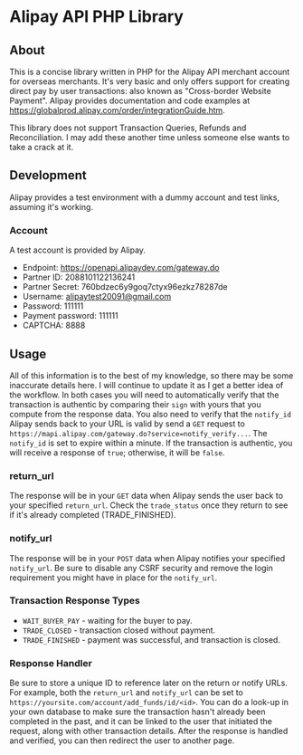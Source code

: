 Alipay API PHP Library
======================

## About

This is a concise library written in PHP for the Alipay API merchant account for overseas merchants. It's very basic and only offers support for creating direct pay by user transactions: also known as "Cross-border Website Payment". Alipay provides documentation and code examples at https://globalprod.alipay.com/order/integrationGuide.htm.

This library does not support Transaction Queries, Refunds and Reconciliation. I may add these another time unless someone else wants to take a crack at it.

## Development

Alipay provides a test environment with a dummy account and test links, assuming it's working.

### Account

A test account is provided by Alipay.

* Endpoint: https://openapi.alipaydev.com/gateway.do
* Partner ID: 2088101122136241
* Partner Secret: 760bdzec6y9goq7ctyx96ezkz78287de
* Username: alipaytest20091@gmail.com
* Password: 111111
* Payment password: 111111
* CAPTCHA: 8888

## Usage

All of this information is to the best of my knowledge, so there may be some inaccurate details here. I will continue to update it as I get a better idea of the workflow. In both cases you will need to automatically verify that the transaction is authentic by comparing their `sign` with yours that you compute from the response data. You also need to verify that the `notify_id` Alipay sends back to your URL is valid by send a `GET` request to `https://mapi.alipay.com/gateway.do?service=notify_verify...`. The `notify_id` is set to expire within a minute. If the transaction is authentic, you will receive a response of `true`; otherwise, it will be `false`.

### return_url

The response will be in your `GET` data when Alipay sends the user back to your specified `return_url`. Check the `trade_status` once they return to see if it's already completed (TRADE_FINISHED).

### notify_url

The response will be in your `POST` data when Alipay notifies your specified `notify_url`. Be sure to disable any CSRF security and remove the login requirement you might have in place for the `notify_url`.

### Transaction Response Types

* `WAIT_BUYER_PAY` - waiting for the buyer to pay.
* `TRADE_CLOSED` - transaction closed without payment.
* `TRADE_FINISHED` - payment was successful, and transaction is closed.

### Response Handler

Be sure to store a unique ID to reference later on the return or notify URLs. For example, both the `return_url` and `notify_url` can be set to `https://yoursite.com/account/add_funds/id/<id>`. You can do a look-up in your own database to make sure the transaction hasn't already been completed in the past, and it can be linked to the user that initiated the request, along with other transaction details. After the response is handled and verified, you can then redirect the user to another page.
